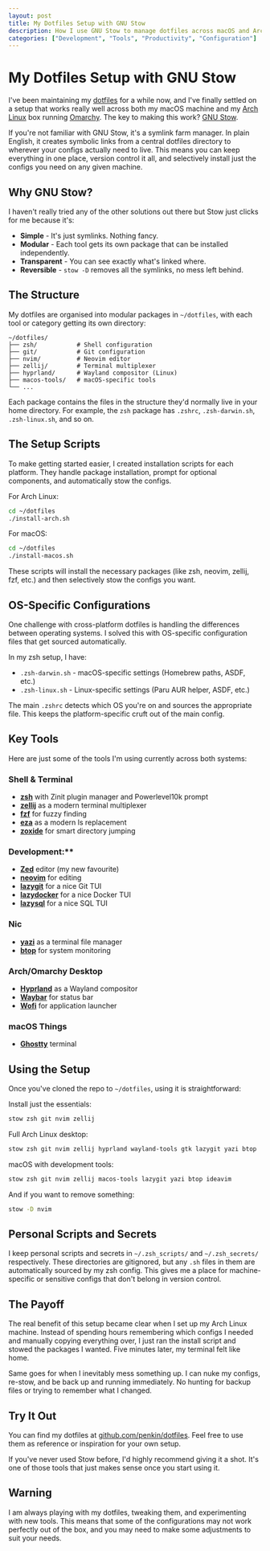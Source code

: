 ```yaml
---
layout: post
title: My Dotfiles Setup with GNU Stow
description: How I use GNU Stow to manage dotfiles across macOS and Arch Linux. Simple symlink-based config management for zsh, neovim, and development tools.
categories: ["Development", "Tools", "Productivity", "Configuration"]
---
```


# My Dotfiles Setup with GNU Stow

I've been maintaining my [dotfiles](https://www.freecodecamp.org/news/dotfiles-what-is-a-dot-file-and-how-to-create-it-in-mac-and-linux/) for a while now, and I've finally settled on a setup that works really well across both my macOS machine and my [Arch Linux](https://archlinux.org/) box running [Omarchy](https://omarchy.org/). The key to making this work? [GNU Stow](https://www.gnu.org/software/stow/).

If you're not familiar with GNU Stow, it's a symlink farm manager. In plain English, it creates symbolic links from a central dotfiles directory to wherever your configs actually need to live. This means you can keep everything in one place, version control it all, and selectively install just the configs you need on any given machine.

## Why GNU Stow?

I haven't really tried any of the other solutions out there but Stow just clicks for me because it's:

- **Simple** - It's just symlinks. Nothing fancy.
- **Modular** - Each tool gets its own package that can be installed independently.
- **Transparent** - You can see exactly what's linked where.
- **Reversible** - `stow -D` removes all the symlinks, no mess left behind.

## The Structure

My dotfiles are organised into modular packages in `~/dotfiles`, with each tool or category getting its own directory:

```
~/dotfiles/
├── zsh/           # Shell configuration
├── git/           # Git configuration
├── nvim/          # Neovim editor
├── zellij/        # Terminal multiplexer
├── hyprland/      # Wayland compositor (Linux)
├── macos-tools/   # macOS-specific tools
└── ...
```

Each package contains the files in the structure they'd normally live in your home directory. For example, the `zsh` package has `.zshrc`, `.zsh-darwin.sh`, `.zsh-linux.sh`, and so on.

## The Setup Scripts

To make getting started easier, I created installation scripts for each platform. They handle package installation, prompt for optional components, and automatically stow the configs.

For Arch Linux:
```bash
cd ~/dotfiles
./install-arch.sh
```

For macOS:
```bash
cd ~/dotfiles
./install-macos.sh
```

These scripts will install the necessary packages (like zsh, neovim, zellij, fzf, etc.) and then selectively stow the configs you want.

## OS-Specific Configurations

One challenge with cross-platform dotfiles is handling the differences between operating systems. I solved this with OS-specific configuration files that get sourced automatically.

In my zsh setup, I have:
- `.zsh-darwin.sh` - macOS-specific settings (Homebrew paths, ASDF, etc.)
- `.zsh-linux.sh` - Linux-specific settings (Paru AUR helper, ASDF, etc.)

The main `.zshrc` detects which OS you're on and sources the appropriate file. This keeps the platform-specific cruft out of the main config.

## Key Tools

Here are just some of the tools I'm using currently across both systems:

### Shell & Terminal

- **[zsh](https://www.zsh.org/)** with Zinit plugin manager and Powerlevel10k prompt
- **[zellij](https://zellij.dev/)** as a modern terminal multiplexer
- **[fzf](https://junegunn.github.io/fzf/)** for fuzzy finding
- **[eza](https://eza.rocks/)** as a modern ls replacement
- **[zoxide](https://crates.io/crates/zoxide)** for smart directory jumping

### Development:**
- **[Zed](https://zed.dev/)** editor (my new favourite)
- **[neovim](https://neovim.io/)** for editing
- **[lazygit](https://github.com/jesseduffield/lazygit)** for a nice Git TUI
- **[lazydocker](https://github.com/jesseduffield/lazydocker)** for a nice Docker TUI
- **[lazysql](https://github.com/jorgerojas26/lazysql)** for a nice SQL TUI

### Nic
- **[yazi](https://yazi-rs.github.io/)** as a terminal file manager
- **[btop](https://github.com/aristocratos/btop)** for system monitoring

### Arch/Omarchy Desktop
- **[Hyprland](https://hypr.land/)** as a Wayland compositor
- **[Waybar](https://github.com/Alexays/Waybar)** for status bar
- **[Wofi](https://github.com/SimplyCEO/wofi)** for application launcher

### macOS Things
- **[Ghostty](https://ghostty.org/)** terminal

## Using the Setup

Once you've cloned the repo to `~/dotfiles`, using it is straightforward:

Install just the essentials:
```bash
stow zsh git nvim zellij
```

Full Arch Linux desktop:
```bash
stow zsh git nvim zellij hyprland wayland-tools gtk lazygit yazi btop
```

macOS with development tools:
```bash
stow zsh git nvim zellij macos-tools lazygit yazi btop ideavim
```

And if you want to remove something:
```bash
stow -D nvim
```

## Personal Scripts and Secrets

I keep personal scripts and secrets in `~/.zsh_scripts/` and `~/.zsh_secrets/` respectively. These directories are gitignored, but any `.sh` files in them are automatically sourced by my zsh config. This gives me a place for machine-specific or sensitive configs that don't belong in version control.

## The Payoff

The real benefit of this setup became clear when I set up my Arch Linux machine. Instead of spending hours remembering which configs I needed and manually copying everything over, I just ran the install script and stowed the packages I wanted. Five minutes later, my terminal felt like home.

Same goes for when I inevitably mess something up. I can nuke my configs, re-stow, and be back up and running immediately. No hunting for backup files or trying to remember what I changed.

## Try It Out

You can find my dotfiles at [github.com/penkin/dotfiles](https://github.com/penkin/dotfiles). Feel free to use them as reference or inspiration for your own setup.

If you've never used Stow before, I'd highly recommend giving it a shot. It's one of those tools that just makes sense once you start using it.

## Warning

I am always playing with my dotfiles, tweaking them, and experimenting with new tools. This means that some of the configurations may not work perfectly out of the box, and you may need to make some adjustments to suit your needs.
